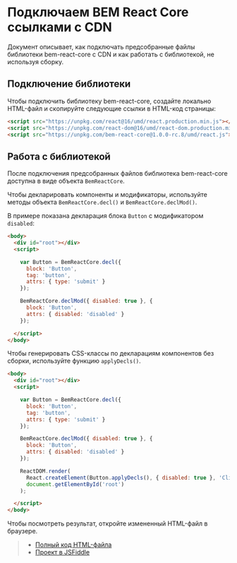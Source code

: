 # Подключаем BEM React Core ссылками с CDN

Документ описывает, как подключать предсобранные файлы библиотеки bem-react-core с CDN и как работать с библиотекой, не используя сборку.

## Подключение библиотеки

Чтобы подключить библиотеку bem-react-core, создайте локально HTML-файл и скопируйте следующие ссылки в HTML-код страницы:

```html
<script src="https://unpkg.com/react@16/umd/react.production.min.js"></script>
<script src="https://unpkg.com/react-dom@16/umd/react-dom.production.min.js"></script>
<script src="https://unpkg.com/bem-react-core@1.0.0-rc.8/umd/react.js"></script>
```

## Работа с библиотекой

После подключения предсобранных файлов библиотека bem-react-core доступна в виде объекта `BemReactCore`. 

Чтобы декларировать компоненты и модификаторы, используйте методы объекта `BemReactCore.decl()` и `BemReactCore.declMod()`.

В примере показана декларация блока `Button` с модификатором `disabled`:

```html
<body>
  <div id="root"></div>
  <script>

    var Button = BemReactCore.decl({
      block: 'Button',
      tag: 'button',
      attrs: { type: 'submit' }
    });

    BemReactCore.declMod({ disabled: true }, {
      block: 'Button',
      attrs: { disabled: 'disabled' }
    });

  </script>
</body>
```

Чтобы генерировать CSS-классы по декларациям компонентов без сборки, используйте функцию `applyDecls()`.

```html
<body>
  <div id="root"></div>
  <script>

    var Button = BemReactCore.decl({
      block: 'Button',
      tag: 'button',
      attrs: { type: 'submit' }
    });

    BemReactCore.declMod({ disabled: true }, {
      block: 'Button',
      attrs: { disabled: 'disabled' }
    });

    ReactDOM.render(
      React.createElement(Button.applyDecls(), { disabled: true }, 'Click me!'),
      document.getElementById('root')
    );

  </script>
</body>
```

Чтобы посмотреть результат, откройте измененный HTML-файл в браузере.

> * [Полный код HTML-файла](https://gist.github.com/innabelaya/72a611a67d151e6eda6d942c94f21bdc)
> * [Проект в JSFiddle](http://jsfiddle.net/awinogradov/ek5esy89/)
